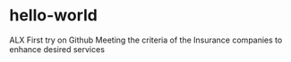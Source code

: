 # hello-world
ALX
First try on Github
Meeting the criteria of the Insurance companies to enhance desired services
